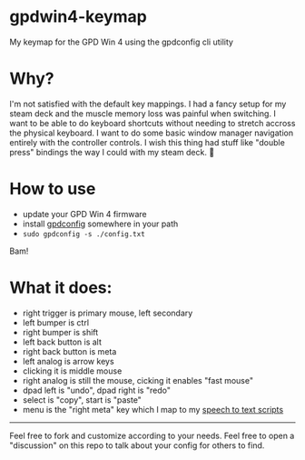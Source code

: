 # gpdwin4-keymap

My keymap for the GPD Win 4 using the gpdconfig cli utility

# Why?

I'm not satisfied with the default key mappings.
I had a fancy setup for my steam deck and the muscle memory loss was painful when switching.
I want to be able to do keyboard shortcuts without needing to stretch accross the physical keyboard.
I want to do some basic window manager navigation entirely with the controller controls.
I wish this thing had stuff like "double press" bindings the way I could with my steam deck. 🤷

# How to use

- update your GPD Win 4 firmware
- install [gpdconfig](https://github.com/RangerMauve/pyWinControls) somewhere in your path
- `sudo gpdconfig -s ./config.txt`

Bam!

# What it does:

- right trigger is primary mouse, left secondary
- left bumper is ctrl
- right bumper is shift
- left back button is alt
- right back button is meta
- left analog is arrow keys
- clicking it is middle mouse
- right analog is still the mouse, cicking it enables "fast mouse"
- dpad left is "undo", dpad right is "redo"
- select is "copy", start is "paste"
- menu is the "right meta" key which I map to my [speech to text scripts](https://github.com/RangerMauve/mauve-dictation/)

---

Feel free to fork and customize according to your needs.
Feel free to open a "discussion" on this repo to talk about your config for others to find.
